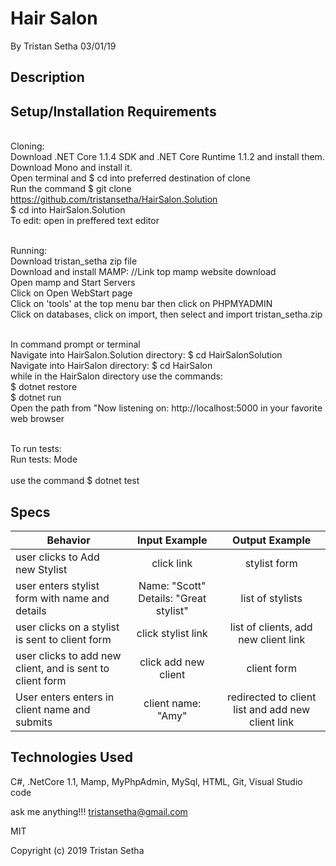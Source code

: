 # Hair Salon

By Tristan Setha 03/01/19

## Description

## Setup/Installation Requirements

<br/>Cloning:
<br/>Download .NET Core 1.1.4 SDK and .NET Core Runtime 1.1.2 and install them. Download Mono and install it.
<br/>Open terminal and $ cd into preferred destination of clone
<br/>Run the command $ git clone https://github.com/tristansetha/HairSalon.Solution
<br/>$ cd into HairSalon.Solution
<br/>To edit: open in preffered text editor

<br/>Running:
<br/>Download tristan_setha zip file
<br/>Download and install MAMP: //Link top mamp website download
<br/>Open mamp and Start Servers
<br/>Click on Open WebStart page
<br/>Click on 'tools' at the top menu bar then click on PHPMYADMIN
<br/>Click on databases, click on import, then select and import tristan_setha.zip

<br/>In command prompt or terminal
<br/>Navigate into HairSalon.Solution directory: $ cd HairSalonSolution
<br/>Navigate into HairSalon directory: $ cd HairSalon
<br/>while in the HairSalon directory use the commands:
<br/>$ dotnet restore
<br/>$ dotnet run
<br/>Open the path from "Now listening on: http://localhost:5000 in your favorite web browser

<br/>To run tests:
<br/>Run tests:
Mode    <br/>
<br/>use the command $ dotnet test


## Specs

|   Behavior                          | Input Example | Output Example |
| ------------------------------------|:-------------:| :-------------:|
|  user clicks to Add new Stylist | click link  | stylist form |
|  user enters stylist form with name and details  | Name: "Scott" Details: "Great stylist"  | list of stylists|
|  user clicks on a stylist is sent to client form | click stylist link | list of clients, add new client link |
|  user clicks to add new client, and is sent to client form | click add new client | client form |
|  User enters enters in client name and submits   | client name: "Amy" |  redirected to client list and add new client link  |


## Technologies Used

C#, .NetCore 1.1, Mamp, MyPhpAdmin, MySql, HTML, Git, Visual Studio code

ask me anything!!! tristansetha@gmail.com

MIT

Copyright (c) 2019 Tristan Setha
